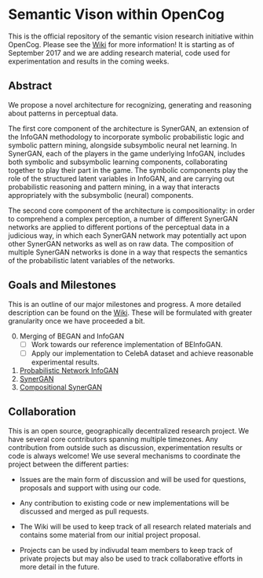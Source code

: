 # Semantic Vison within OpenCog

This is the official repository of the semantic vision research initiative within OpenCog. Please see the [Wiki](https://github.com/opencog/semantic-vision/wiki) for more information! It is starting as of September 2017 and we are adding research material, code used for experimentation and results in the coming weeks.

## Abstract

We propose a novel architecture for recognizing, generating and reasoning about patterns in perceptual data.   

The first core component of the architecture is SynerGAN, an extension of the InfoGAN methodology to incorporate symbolic probabilistic logic and symbolic pattern mining, alongside subsymbolic neural net learning. In SynerGAN, each of the players in the game underlying InfoGAN, includes both symbolic and subsymbolic learning components, collaborating together to play their part in the game. The symbolic components play the role of the structured latent variables in InfoGAN, and are carrying out probabilistic reasoning and pattern mining, in a way that interacts appropriately with the subsymbolic (neural) components.

The second core component of the architecture is compositionality: in order to comprehend a complex perception, a number of different SynerGAN networks are applied to different portions of the perceptual data in a judicious way, in which each SynerGAN network may potentially act upon other SynerGAN networks as well as on raw data.  The composition of multiple SynerGAN networks is done in a way that respects the semantics of the probabilistic latent variables of the networks.



## Goals and Milestones

This is an outline of our major milestones and progress. A more detailed description can be found on the [Wiki](https://github.com/opencog/semantic-vision/wiki/Implementation-Milestones). These will be formulated with greater granularity once we have proceeded a bit.

  0. Merging of BEGAN and InfoGAN
      - [ ] Work towards our reference implementation of BEInfoGAN.
      - [ ] Apply our implementation to CelebA dataset and achieve reasonable experimental results.
  1. [Probabilistic Network InfoGAN](https://github.com/opencog/semantic-vision/wiki/ProNetInfoGAN)
  2. [SynerGAN](https://github.com/opencog/semantic-vision/wiki/About-the-SynerGAN-architecture)
  3. [Compositional SynerGAN](https://github.com/opencog/semantic-vision/wiki/Composition-of-SynerGAN)



## Collaboration

This is an open source, geographically decentralized research project. We have several core contributors spanning multiple timezones. Any contribution from outside such as discussion, experimentation results or code is always welcome! We use several mechanisms to coordinate the project between the different parties:

  * Issues are the main form of discussion and will be used for questions, proposals and support with using our code.

  * Any contribution to existing code or new implementations will be discussed and merged as pull requests.

  * The Wiki will be used to keep track of all research related materials and contains some material from our initial project proposal.

  * Projects can be used by indivudal team members to keep track of private projects but may also be used to track collaborative efforts in more detail in the future.
